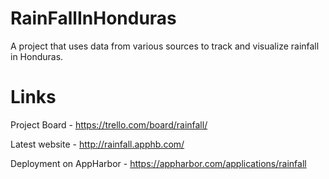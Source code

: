 RainFallInHonduras
==================

A project that uses data from various sources to track and visualize rainfall in Honduras.

Links
=====

Project Board - https://trello.com/board/rainfall/

Latest website - http://rainfall.apphb.com/

Deployment on AppHarbor - https://appharbor.com/applications/rainfall
